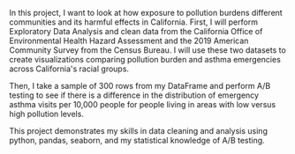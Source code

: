 In this project, I want to look at how exposure to pollution burdens different communities 
and its harmful effects in California. First, I will perform Exploratory Data Analysis and clean 
data from the California Office of Environmental Health Hazard Assessment and the 
2019 American Community Survey from the Census Bureau. I will use these two datasets to create 
visualizations comparing pollution burden and asthma emergencies across California's
racial groups.

Then, I take a sample of 300 rows from my DataFrame and perform A/B testing to see 
if there is a difference in the distribution of emergency asthma visits per 10,000 people 
for people living in areas with low versus high pollution levels.

This project demonstrates my skills in data cleaning and analysis using python, pandas, seaborn,
and my statistical knowledge of A/B testing.
